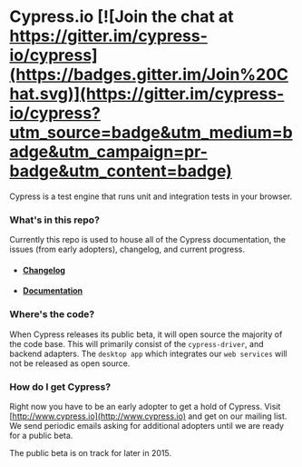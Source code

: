 # Cypress.io [![Join the chat at https://gitter.im/cypress-io/cypress](https://badges.gitter.im/Join%20Chat.svg)](https://gitter.im/cypress-io/cypress?utm_source=badge&utm_medium=badge&utm_campaign=pr-badge&utm_content=badge)

Cypress is a test engine that runs unit and integration tests in your browser.

### What's in this repo?

Currently this repo is used to house all of the Cypress documentation, the issues (from early adopters), changelog, and current progress.

- #### [Changelog](../../wiki/changelog)

- #### [Documentation](https://github.com/cypress-io/cypress/wiki)

### Where's the code?

When Cypress releases its public beta, it will open source the majority of the code base. This will primarily consist of the `cypress-driver`, and backend adapters. The `desktop app` which integrates our `web services` will not be released as open source.

### How do I get Cypress?

Right now you have to be an early adopter to get a hold of Cypress. Visit [http://www.cypress.io](http://www.cypress.io) and get on our mailing list. We send periodic emails asking for additional adopters until we are ready for a public beta.

The public beta is on track for later in 2015.
